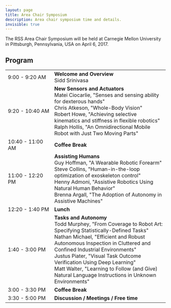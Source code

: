 ```yaml
---
layout: page
title: Area Chair Symposium
description: Area chair symposium time and details.
invisible: true
---
```


The RSS Area Chair Symposium will be held at Carnegie Mellon University in
Pittsburgh, Pennsylvania, USA on April 6, 2017.

## Program

<table class="table">
    <tbody class="text-left">
      <tr>
        <td style="width: 130px">9:00 - 9:20 AM</td>
        <td>
          <b>Welcome and Overview</b> <br/>
          Sidd Srinivasa
        </td>
      </tr>
      <tr>
        <td>9:20 - 10:40 AM</td>
        <td>
          <b>New Sensors and Actuators</b> <br/>
          Matei Ciocarlie, "Senses and sensing ability for dexterous hands" <br/>
          Chris Atkeson, "Whole-Body Vision" <br/>
          Robert Howe, "Achieving selective kinematics and stiffness in flexible robotics" <br/>
          Ralph Hollis, "An Omnidirectional Mobile Robot with Just Two Moving Parts"
        </td>
      </tr>
      <tr>
        <td>10:40 - 11:00 AM</td>
        <td>
          <b>Coffee Break</b>
        </td>
      </tr>
      <tr>
        <td>11:00 - 12:20 PM</td>
        <td>
          <b>Assisting Humans</b> <br/>
          Guy Hoffman, "A Wearable Robotic Forearm" <br/>
          Steve Collins, "Human-in-the-loop optimization of exoskeleton control" <br/>
          Henny Admoni, "Assistive Robotics Using Natural Human Behavior" <br/>
          Brenna Argall, "The Adoption of Autonomy in Assistive Machines"
        </td>
      </tr>
      <tr>
        <td>12:20 - 1:40 PM</td>
        <td>
          <b>Lunch</b>
        </td>
      </tr>
      <tr>
        <td>1:40 - 3:00 PM</td>
        <td>
          <b>Tasks and Autonomy</b> <br/>
          Todd Murphey, "From Coverage to Robot Art: Specifying Statistically-Defined Tasks" <br/>
          Nathan Michael, "Efficient and Robust Autonomous Inspection in Cluttered and Confined Industrial Environments" <br/>
          Justus Piater, "Visual Task Outcome Verification Using Deep Learning" <br/>
          Matt Walter, "Learning to Follow (and Give) Natural Language Instructions in Unknown Environments"
        </td>
      </tr>
      <tr>
        <td>3:00 - 3:30 PM</td>
        <td>
          <b>Coffee Break</b>
        </td>
      </tr>
      <tr>
        <td>3:30 - 5:00 PM</td>
        <td>
          <b>Discussion / Meetings / Free time</b>
        </td>
      </tr>
    </tbody>
</table>
